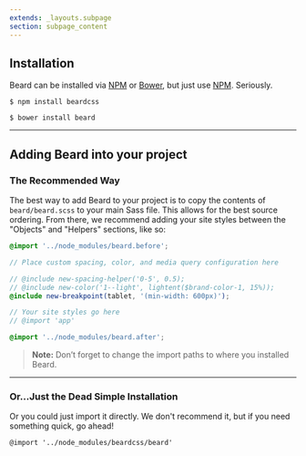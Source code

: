 ```yaml
---
extends: _layouts.subpage
section: subpage_content
---
```

<h2 class="tcg50 ft10 fw3 mb2 md-mb3">Installation</h2>
<p class="tcg50 ft5 fw3 mb4 lh2">Beard can be installed via <a href="https://www.npmjs.com" class="tc1 :tc2">NPM</a> or <a href="bower.io" class="tc1 :tc2">Bower</a>, but just use <a href="https://www.npmjs.com" class="tc1 :tc2">NPM</a>. Seriously.</p>

<p class="tcg50 ft5 fw3 mb1 lh2"><code>$ npm install beardcss</code></p>
<p class="tcg50 ft5 fw3 mb4 lh2"><code>$ bower install beard</code></p>

<hr class="mb4">

<h2 class="tcg50 ft10 fw3 mb2 md-mb3">Adding Beard into your project</h2>

<h3 class="tcg50 ft8 fw3 mb2 md-mb3">The Recommended Way</h3>
<p class="tcg50 ft5 fw3 mb4 lh2">The best way to add Beard to your project is to copy the contents of <code>beard/beard.scss</code> to your main Sass file. This allows for the best source ordering. From there, we recommend adding your site styles between the "Objects" and "Helpers" sections, like so:</p>

```scss
@import '../node_modules/beard.before';

// Place custom spacing, color, and media query configuration here

// @include new-spacing-helper('0-5', 0.5);
// @include new-color('1--light', lightent($brand-color-1, 15%));
@include new-breakpoint(tablet, '(min-width: 600px)');

// Your site styles go here
// @import 'app'

@import '../node_modules/beard.after';
```

<blockquote class="bg1 br3 pv2 ph2">
    <p class="tcw ft5 fw3 lh2"><strong>Note:</strong> Don&rsquo;t forget to change the import paths to where you installed Beard.</p>
</blockquote>

<hr class="mb4">

<h3 class="tcg50 ft8 fw3 mb2 md-mb3">Or&hellip;Just the Dead Simple Installation</h3>
<p class="tcg50 ft5 fw3 mb2 lh2">Or you could just import it directly. We don't recommend it, but if you need something quick, go ahead!</p>
<p class="tcg50 ft5 fw3 mb2 lh2"><code class="">@import '../node_modules/beardcss/beard'</code></p>
